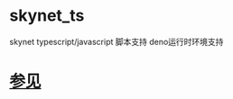 # skynet_ts
skynet typescript/javascript 脚本支持 deno运行时环境支持

# [参见](https://github.com/lsg2020/skynet_ts_demo/blob/demo/README.md)
